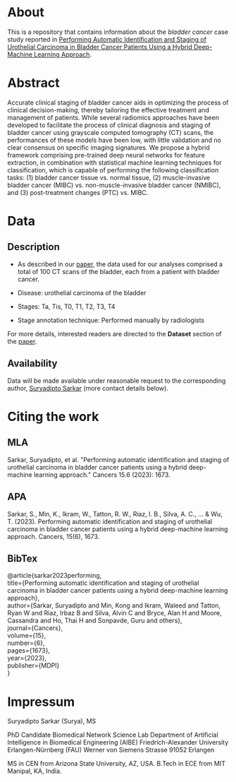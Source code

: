 # About

This is a repository that contains information about the *bladder cancer* case study reported in [Performing Automatic Identification and Staging of Urothelial Carcinoma in Bladder Cancer Patients Using a Hybrid Deep-Machine Learning Approach](https://www.mdpi.com/2072-6694/15/6/1673).

<!------------------>

# Abstract

Accurate clinical staging of bladder cancer aids in optimizing the process of clinical decision-making, thereby tailoring the effective treatment and management of patients. While several radiomics approaches have been developed to facilitate the process of clinical diagnosis and staging of bladder cancer using grayscale computed tomography (CT) scans, the performances of these models have been low, with little validation and no clear consensus on specific imaging signatures. We propose a hybrid framework comprising pre-trained deep neural networks for feature extraction, in combination with statistical machine learning techniques for classification, which is capable of performing the following classification tasks: (1) bladder cancer tissue vs. normal tissue, (2) muscle-invasive bladder cancer (MIBC) vs. non-muscle-invasive bladder cancer (NMIBC), and (3) post-treatment changes (PTC) vs. MIBC.

<!------------------>

# Data

## Description

- As described in our [paper](https://www.mdpi.com/2072-6694/15/6/1673), the data used for our analyses comprised a total of 100 CT scans of the bladder, each from a patient with bladder cancer.

- Disease: urothelial carcinoma of the bladder

- Stages: Ta, Tis, T0, T1, T2, T3, T4

- Stage annotation technique: Performed manually by radiologists

For more details, interested readers are directed to the **Dataset** section of the [paper](https://www.mdpi.com/2072-6694/15/6/1673).

## Availability

Data will be made available under reasonable request to the corresponding author, [Suryadipto Sarkar](suryadipto.sarkar@fau.de) (more contact details below).


<!------------------>

# Citing the work

## MLA

Sarkar, Suryadipto, et al. "Performing automatic identification and staging of urothelial carcinoma in bladder cancer patients using a hybrid deep-machine learning approach." Cancers 15.6 (2023): 1673.

## APA

Sarkar, S., Min, K., Ikram, W., Tatton, R. W., Riaz, I. B., Silva, A. C., ... & Wu, T. (2023). Performing automatic identification and staging of urothelial carcinoma in bladder cancer patients using a hybrid deep-machine learning approach. Cancers, 15(6), 1673.

## BibTex

@article{sarkar2023performing,<br/>
  title={Performing automatic identification and staging of urothelial carcinoma in bladder cancer patients using a hybrid deep-machine learning approach},<br/>
  author={Sarkar, Suryadipto and Min, Kong and Ikram, Waleed and Tatton, Ryan W and Riaz, Irbaz B and Silva, Alvin C and Bryce, Alan H and Moore, Cassandra and Ho, Thai H and Sonpavde, Guru and others},<br/>
  journal={Cancers},<br/>
  volume={15},<br/>
  number={6},<br/>
  pages={1673},<br/>
  year={2023},<br/>
  publisher={MDPI}<br/>
}

<!------------------>

# Impressum

Suryadipto Sarkar (Surya), MS

PhD Candidate
Biomedical Network Science Lab
Department of Artificial Intelligence in Biomedical Engineering (AIBE)
Friedrich-Alexander University Erlangen-Nürnberg (FAU)
Werner von Siemens Strasse
91052 Erlangen

MS in CEN from Arizona State University, AZ, USA.
B.Tech in ECE from MIT Manipal, KA, India.

